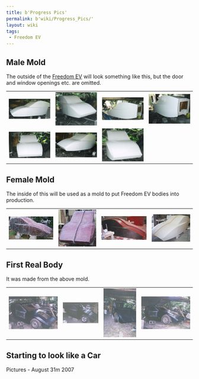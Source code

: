 ```yaml
---
title: b'Progress Pics'
permalink: b'wiki/Progress_Pics/'
layout: wiki
tags:
 - Freedom EV
---
```


Male Mold
---------

The outside of the [Freedom EV](/wiki/Freedom_EV "wikilink") will look
something like this, but the door and window openings etc. are omitted.

|                                              |                                              |                                              |                                              |
|----------------------------------------------|----------------------------------------------|----------------------------------------------|----------------------------------------------|
| ![](Freedom_EV_-1.jpg "Freedom_EV_-1.jpg")   | ![](Freedom_EV_-_2.jpg "Freedom_EV_-_2.jpg") | ![](Freedom_EV_-_3.jpg "Freedom_EV_-_3.jpg") | ![](Freedom_EV_-_4.jpg "Freedom_EV_-_4.jpg") |
| ![](Freedom_EV_-_5.jpg "Freedom_EV_-_5.jpg") | ![](Freedom_EV_-_6.jpg "Freedom_EV_-_6.jpg") | ![](Freedom_EV_-_7.jpg "Freedom_EV_-_7.jpg") |                                              |

Female Mold
-----------

The inside of this will be used as a mold to put Freedom EV bodies into
production.

|                                                                                             |                                                                                                                                                      |                      |                                                 |
|---------------------------------------------------------------------------------------------|------------------------------------------------------------------------------------------------------------------------------------------------------|----------------------|-------------------------------------------------|
| ![As it came back from the boat shop](Hr_R001-010.jpg "As it came back from the boat shop") | ![Splits in half down the middle to release the body from the mold](R001-011.jpg "Splits in half down the middle to release the body from the mold") | ![](Hr_R001-012.jpg) | ![Painted mold](Hr_R001-019.jpg "Painted mold") |

First Real Body
---------------

It was made from the above mold.

|                                  |                                                                             |                                  |                                  |
|----------------------------------|-----------------------------------------------------------------------------|----------------------------------|----------------------------------|
| ![](10-31-2006_Prototype-05.jpg) | ![Windshield installed](10-31-2006_Prototype-13.jpg "Windshield installed") | ![](10-31-2006_Prototype-27.jpg) | ![](10-31-2006_Prototype-06.jpg) |

Starting to look like a Car
---------------------------

Pictures - August 31m 2007
